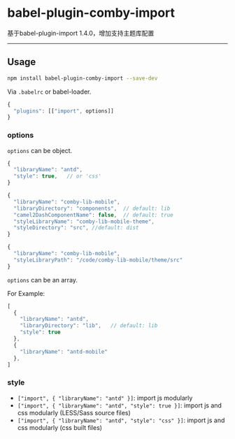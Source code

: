 # babel-plugin-comby-import

基于babel-plugin-import 1.4.0，增加支持主题库配置

----

## Usage

```bash
npm install babel-plugin-comby-import --save-dev
```

Via `.babelrc` or babel-loader.

```js
{
  "plugins": [["import", options]]
}
```

### options

`options` can be object.

```javascript
{
  "libraryName": "antd",
  "style": true,   // or 'css'
}
```

```javascript
{
  "libraryName": "comby-lib-mobile",
  "libraryDirectory": "components",  // default: lib
  "camel2DashComponentName": false,  // default: true
  "styleLibraryName": "comby-lib-mobile-theme",
  "styleDirectory": "src", //default: dist
}
```

```javascript
{
  "libraryName": "comby-lib-mobile",
  "styleLibraryPath": "/code/comby-lib-mobile/theme/src"
}
```

`options` can be an array.

For Example: 

```javascript
[
  {
    "libraryName": "antd",
    "libraryDirectory": "lib",   // default: lib
    "style": true
  },
  {
    "libraryName": "antd-mobile"
  },
]
```

### style

- `["import", { "libraryName": "antd" }]`: import js modularly
- `["import", { "libraryName": "antd", "style": true }]`: import js and css modularly (LESS/Sass source files)
- `["import", { "libraryName": "antd", "style": "css" }]`: import js and css modularly (css built files)

